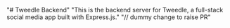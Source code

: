 "# Tweedle Backend" 
"This is the backend server for Tweedle, a full-stack social media app built with Express.js." 
"// dummy change to raise PR" 
